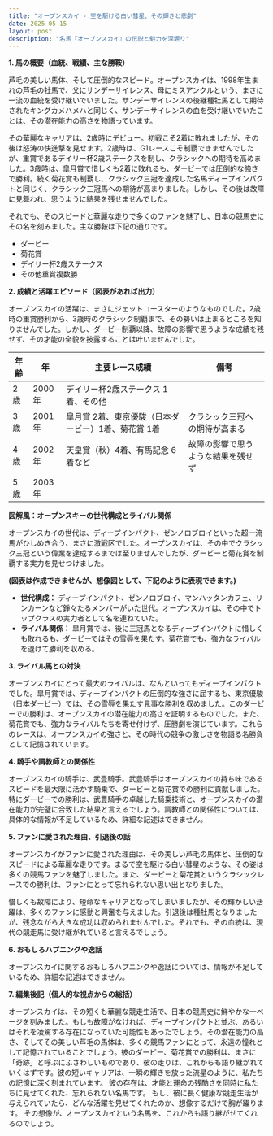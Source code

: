 ```yaml
---
title: "オープンスカイ - 空を駆ける白い彗星、その輝きと悲劇"
date: 2025-05-15
layout: post
description: "名馬『オープンスカイ』の伝説と魅力を深堀り"
---
```


**1. 馬の概要（血統、戦績、主な勝鞍）**

芦毛の美しい馬体、そして圧倒的なスピード。オープンスカイは、1998年生まれの芦毛の牡馬で、父にサンデーサイレンス、母にミスアンクルという、まさに一流の血統を受け継いでいました。サンデーサイレンスの後継種牡馬として期待されたキングカメハメハと同じく、サンデーサイレンスの血を受け継いでいたことは、その潜在能力の高さを物語っています。

その華麗なキャリアは、2歳時にデビュー。初戦こそ2着に敗れましたが、その後は怒涛の快進撃を見せます。2歳時は、G1レースこそ制覇できませんでしたが、重賞であるデイリー杯2歳ステークスを制し、クラシックへの期待を高めました。3歳時は、皐月賞で惜しくも2着に敗れるも、ダービーでは圧倒的な強さで勝利。続く菊花賞も制覇し、クラシック三冠を達成した名馬ディープインパクトと同じく、クラシック三冠馬への期待が高まりました。しかし、その後は故障に見舞われ、思うように結果を残せませんでした。

それでも、そのスピードと華麗な走りで多くのファンを魅了し、日本の競馬史にその名を刻みました。主な勝鞍は下記の通りです。

* ダービー
* 菊花賞
* デイリー杯2歳ステークス
* その他重賞複数勝

**2. 成績と活躍エピソード（図表があれば出力）**

オープンスカイの活躍は、まさにジェットコースターのようなものでした。2歳時の重賞勝利から、3歳時のクラシック制覇まで、その勢いは止まるところを知りませんでした。しかし、ダービー制覇以降、故障の影響で思うような成績を残せず、その才能の全貌を披露することは叶いませんでした。

| 年齢 | 年 | 主要レース成績 | 備考 |
|---|---|---|---|
| 2歳 | 2000年 | デイリー杯2歳ステークス 1着、その他 |  |
| 3歳 | 2001年 | 皐月賞 2着、東京優駿（日本ダービー）1着、菊花賞 1着 | クラシック三冠への期待が高まる |
| 4歳 | 2002年 | 天皇賞（秋）4着、有馬記念 6着など | 故障の影響で思うような結果を残せず |
| 5歳 | 2003年 |  |  |


**図解風：オープンスキーの世代構成とライバル関係**

オープンスカイの世代は、ディープインパクト、ゼンノロブロイといった超一流馬がひしめき合う、まさに激戦区でした。オープンスカイは、その中でクラシック三冠という偉業を達成するまでは至りませんでしたが、ダービーと菊花賞を制覇する実力を見せつけました。

**(図表は作成できませんが、想像図として、下記のように表現できます。)**

* **世代構成：** ディープインパクト、ゼンノロブロイ、マンハッタンカフェ、リンカーンなど錚々たるメンバーがいた世代。オープンスカイは、その中でトップクラスの実力者として名を連ねていた。
* **ライバル関係：** 皐月賞では、後に三冠馬となるディープインパクトに惜しくも敗れるも、ダービーではその雪辱を果たす。菊花賞でも、強力なライバルを退けて勝利を収める。


**3. ライバル馬との対決**

オープンスカイにとって最大のライバルは、なんといってもディープインパクトでした。皐月賞では、ディープインパクトの圧倒的な強さに屈するも、東京優駿（日本ダービー）では、その雪辱を果たす見事な勝利を収めました。このダービーでの勝利は、オープンスカイの潜在能力の高さを証明するものでした。また、菊花賞でも、強力なライバルたちを寄せ付けず、圧勝劇を演じています。これらのレースは、オープンスカイの強さと、その時代の競争の激しさを物語る名勝負として記憶されています。

**4. 騎手や調教師との関係性**

オープンスカイの騎手は、武豊騎手。武豊騎手はオープンスカイの持ち味であるスピードを最大限に活かす騎乗で、ダービーと菊花賞での勝利に貢献しました。特にダービーでの勝利は、武豊騎手の卓越した騎乗技術と、オープンスカイの潜在能力が完璧に合致した結果と言えるでしょう。調教師との関係性については、具体的な情報が不足しているため、詳細な記述はできません。


**5. ファンに愛された理由、引退後の話**

オープンスカイがファンに愛された理由は、その美しい芦毛の馬体と、圧倒的なスピードによる華麗な走りです。まるで空を駆ける白い彗星のような、その姿は多くの競馬ファンを魅了しました。また、ダービーと菊花賞というクラシックレースでの勝利は、ファンにとって忘れられない思い出となりました。

惜しくも故障により、短命なキャリアとなってしまいましたが、その輝かしい活躍は、多くのファンに感動と興奮を与えました。引退後は種牡馬となりましたが、残念ながら大きな成功は収められませんでした。それでも、その血統は、現代の競走馬に受け継がれていると言えるでしょう。


**6. おもしろハプニングや逸話**

オープンスカイに関するおもしろハプニングや逸話については、情報が不足しているため、詳細な記述はできません。


**7. 編集後記（個人的な視点からの総括）**

オープンスカイは、その短くも華麗な競走生活で、日本の競馬史に鮮やかな一ページを刻みました。もしも故障がなければ、ディープインパクトと並ぶ、あるいはそれを凌駕する存在になっていた可能性もあったでしょう。その潜在能力の高さ、そしてその美しい芦毛の馬体は、多くの競馬ファンにとって、永遠の憧れとして記憶されていることでしょう。彼のダービー、菊花賞での勝利は、まさに「奇跡」と呼ぶにふさわしいものであり、彼の走りは、これからも語り継がれていくはずです。彼の短いキャリアは、一瞬の輝きを放った流星のように、私たちの記憶に深く刻まれています。  彼の存在は、才能と運命の残酷さを同時に私たちに見せてくれた、忘れられない名馬です。  もし、彼に長く健康な競走生活が与えられていたら、どんな活躍を見せてくれたのか、想像するだけで胸が躍ります。  その想像が、オープンスカイという名馬を、これからも語り継がせてくれるのでしょう。
